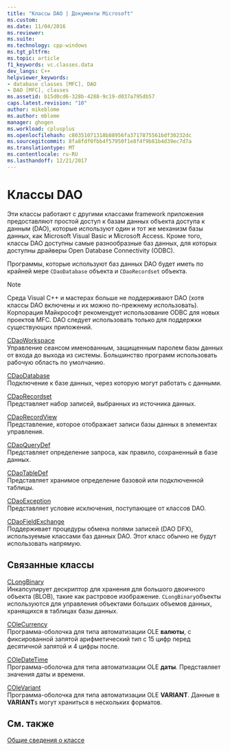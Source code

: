 ```yaml
---
title: "Классы DAO | Документы Microsoft"
ms.custom: 
ms.date: 11/04/2016
ms.reviewer: 
ms.suite: 
ms.technology: cpp-windows
ms.tgt_pltfrm: 
ms.topic: article
f1_keywords: vc.classes.data
dev_langs: C++
helpviewer_keywords:
- database classes [MFC], DAO
- DAO [MFC], classes
ms.assetid: b15d0cd6-328b-4288-9c19-d037a795db57
caps.latest.revision: "10"
author: mikeblome
ms.author: mblome
manager: ghogen
ms.workload: cplusplus
ms.openlocfilehash: c80351071318b88956fa3717875561bdf30232dc
ms.sourcegitcommit: 8fa8fdf0fbb4f57950f1e8f4f9b81b4d39ec7d7a
ms.translationtype: MT
ms.contentlocale: ru-RU
ms.lasthandoff: 12/21/2017
---
```

# <a name="dao-classes"></a>Классы DAO
Эти классы работают с другими классами framework приложения предоставляют простой доступ к базам данных объекта доступа к данным (DAO), которые используют один и тот же механизм базы данных, как Microsoft Visual Basic и Microsoft Access. Кроме того, классы DAO доступны самые разнообразные баз данных, для которых доступны драйверы Open Database Connectivity (ODBC).  
  
 Программы, которые используют баз данных DAO будет иметь по крайней мере `CDaoDatabase` объекта и `CDaoRecordset` объекта.  
  
> [!NOTE]
>  Среда Visual C++ и мастерах больше не поддерживают DAO (хотя классы DAO включены и их можно по-прежнему использовать). Корпорация Майкрософт рекомендует использование ODBC для новых проектов MFC. DAO следует использовать только для поддержки существующих приложений.  
  
 [CDaoWorkspace](../mfc/reference/cdaoworkspace-class.md)  
 Управление сеансом именованным, защищенным паролем базы данных от входа до выхода из системы. Большинство программ использовать рабочую область по умолчанию.  
  
 [CDaoDatabase](../mfc/reference/cdaodatabase-class.md)  
 Подключение к базе данных, через которую могут работать с данными.  
  
 [CDaoRecordset](../mfc/reference/cdaorecordset-class.md)  
 Представляет набор записей, выбранных из источника данных.  
  
 [CDaoRecordView](../mfc/reference/cdaorecordview-class.md)  
 Представление, которое отображает записи базы данных в элементах управления.  
  
 [CDaoQueryDef](../mfc/reference/cdaoquerydef-class.md)  
 Представляет определение запроса, как правило, сохраненный в базе данных.  
  
 [CDaoTableDef](../mfc/reference/cdaotabledef-class.md)  
 Представляет хранимое определение базовой или подключенной таблицы.  
  
 [CDaoException](../mfc/reference/cdaoexception-class.md)  
 Представляет условие исключения, поступающее от классов DAO.  
  
 [CDaoFieldExchange](../mfc/reference/cdaofieldexchange-class.md)  
 Поддерживает процедуры обмена полями записей (DAO DFX), используемые классами баз данных DAO. Этот класс обычно не будут использовать напрямую.  
  
## <a name="related-classes"></a>Связанные классы  
 [CLongBinary](../mfc/reference/clongbinary-class.md)  
 Инкапсулирует дескриптор для хранения для большого двоичного объекта (BLOB), такие как растровое изображение. `CLongBinary`объекты используются для управления объектами больших объемов данных, хранящихся в таблицах базы данных.  
  
 [COleCurrency](../mfc/reference/colecurrency-class.md)  
 Программа-оболочка для типа автоматизации OLE **валюты**, с фиксированной запятой арифметический тип с 15 цифр перед десятичной запятой и 4 цифры после.  
  
 [COleDateTime](../atl-mfc-shared/reference/coledatetime-class.md)  
 Программа-оболочка для типа автоматизации OLE **даты**. Представляет значения даты и времени.  
  
 [COleVariant](../mfc/reference/colevariant-class.md)  
 Программа-оболочка для типа автоматизации OLE **VARIANT**. Данные в **VARIANT**s могут храниться в нескольких форматов.  
  
## <a name="see-also"></a>См. также  
 [Общие сведения о классе](../mfc/class-library-overview.md)

